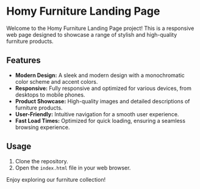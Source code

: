 # Homy Furniture Landing Page

Welcome to the Homy Furniture Landing Page project! This is a responsive web page designed to showcase a range of stylish and high-quality furniture products.

## Features

- **Modern Design:** A sleek and modern design with a monochromatic color scheme and accent colors.
- **Responsive:** Fully responsive and optimized for various devices, from desktops to mobile phones.
- **Product Showcase:** High-quality images and detailed descriptions of furniture products.
- **User-Friendly:** Intuitive navigation for a smooth user experience.
- **Fast Load Times:** Optimized for quick loading, ensuring a seamless browsing experience.

## Usage

1. Clone the repository.
2. Open the `index.html` file in your web browser.

Enjoy exploring our furniture collection!

